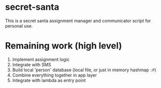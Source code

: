 # secret-santa

This is a secret santa assignment manager and communicator script for personal use.

# Remaining work (high level)

1. Implement assignment logic
1. Integrate with SMS
1. Build local 'person' database (local file, or just in memory hashmap `:P`)
1. Combine everything together in app layer
1. Integrate with lambda as entry point

